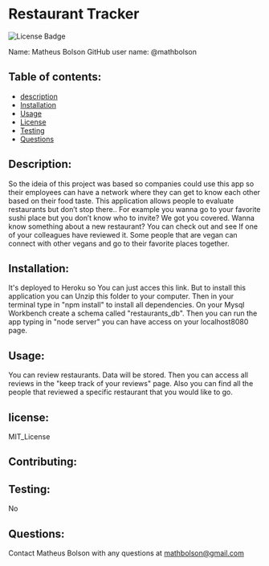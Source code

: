 # Restaurant Tracker
  ![License Badge](https://img.shields.io/static/v1?label=License&message=MIT_License&color=blue)
  
  Name: Matheus Bolson
  GitHub user name: @mathbolson
    
  ## Table of contents:  
  * [description](#description)
  * [Installation](#Installation)
  * [Usage](#usage)
  * [License](#license)
  * [Testing](#testing)
  * [Questions](#questions)
  
  ## Description:
  So the ideia of this project was based so companies could use this app so their employees can have a network where they can get to know each other based on their food taste.  This application allows people to evaluate restaurants but don’t stop there.. For example you wanna go to your favorite sushi place but you don’t know who to invite? We got you covered. Wanna know something about a new restaurant? You can check out and see If one of your colleagues have reviewed it. Some people that are vegan can connect with other vegans and go to their favorite places together. 
  ## Installation:
  It's deployed to Heroku so You can just acces this link. But to install this application you can Unzip this folder to your computer. Then in your terminal type in "npm install" to install all dependencies. On your Mysql Workbench create a schema called "restaurants_db". Then you can run the app typing in "node server" you can have access on your localhost8080 page.
  ## Usage:
  You can review restaurants. Data will be stored. Then you can access all reviews in the "keep track of your reviews" page. Also you can find all the people that reviewed a specific restaurant that you would like to go. 
  ## license:
  MIT_License
  
  ## Contributing:
  
  ## Testing:
  No
  ## Questions:
  Contact Matheus Bolson with any questions at mathbolson@gmail.com
